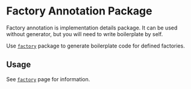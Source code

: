 # Factory Annotation Package

Factory annotation is implementation details package. 
It can be used without generator, but you will need to write boilerplate by self.

Use [`factory`](https://pub.dev/packages/factory) package to generate boilerplate code for defined factories.

## Usage

See [`factory`](https://pub.dev/packages/factory) page for information.
